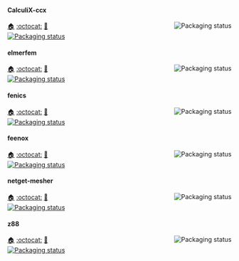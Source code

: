 #### CalculiX-ccx
<a href="https://repology.org/project/calculix-ccx/versions">
    <img src="https://repology.org/badge/vertical-allrepos/calculix-ccx.svg?columns=3&header=CalculiX-ccx&exclude_unsupported=1" alt="Packaging status" align="right">
</a>

[:house:]() [:octocat:]() [:bookmark:]()
<br />
[![Packaging status](https://repology.org/badge/tiny-repos/calculix-ccx.svg)](https://repology.org/project/calculix-ccx/versions)
<br clear="right"/>

#### elmerfem
<a href="https://repology.org/project/elmerfem/versions">
    <img src="https://repology.org/badge/vertical-allrepos/elmerfem.svg?columns=3&header=elmerfem&exclude_unsupported=1" alt="Packaging status" align="right">
</a>

[:house:]() [:octocat:]() [:bookmark:]()
<br />
[![Packaging status](https://repology.org/badge/tiny-repos/elmerfem.svg)](https://repology.org/project/elmerfem/versions)
<br clear="right"/>

#### fenics
<a href="https://repology.org/project/fenics/versions">
    <img src="https://repology.org/badge/vertical-allrepos/fenics.svg?columns=3&header=fenics&exclude_unsupported=1" alt="Packaging status" align="right">
</a>

[:house:]() [:octocat:]() [:bookmark:]()
<br />
[![Packaging status](https://repology.org/badge/tiny-repos/fenics.svg)](https://repology.org/project/fenics/versions)
<br clear="right"/>

#### feenox
<a href="https://repology.org/project/feenox/versions">
    <img src="https://repology.org/badge/vertical-allrepos/feenox.svg?columns=3&header=feenox&exclude_unsupported=1" alt="Packaging status" align="right">
</a>

[:house:]() [:octocat:]() [:bookmark:]()
<br />
[![Packaging status](https://repology.org/badge/tiny-repos/feenox.svg)](https://repology.org/project/feenox/versions)
<br clear="right"/>

#### netget-mesher
<a href="https://repology.org/project/netget-mesher/versions">
    <img src="https://repology.org/badge/vertical-allrepos/netget-mesher.svg?columns=3&header=netget-mesher&exclude_unsupported=1" alt="Packaging status" align="right">
</a>

[:house:]() [:octocat:]() [:bookmark:]()
<br />
[![Packaging status](https://repology.org/badge/tiny-repos/netget-mesher.svg)](https://repology.org/project/netget-mesher/versions)
<br clear="right"/>

#### z88
<a href="https://repology.org/project/z88/versions">
    <img src="https://repology.org/badge/vertical-allrepos/z88.svg?columns=3&header=z88&exclude_unsupported=1" alt="Packaging status" align="right">
</a>

[:house:]() [:octocat:]() [:bookmark:]()
<br />
[![Packaging status](https://repology.org/badge/tiny-repos/z88.svg)](https://repology.org/project/z88/versions)
<br clear="right"/>
